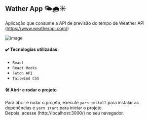 ## Wather App 🌤🌧☀

Aplicação que consume a API de previsão do tempo de Weather API (https://www.weatherapi.com/)

![image](https://user-images.githubusercontent.com/78990348/194776821-85661284-ff13-41c6-9cfc-1ea0b686867f.png)

#### ✔️ Tecnologias utilizadas: 

- `React`
- `React Hooks` 
- `Fetch API`
- `Tailwind CSS`

#### 🛠️ Abrir e rodar o projeto

Para abrir e rodar o projeto, execute `yarn install` para instalar as depenências e `yarn start` para iniciar o projeto.
</br>
Depois, acesse (http://localhost:3000/) no seu navegador. 
